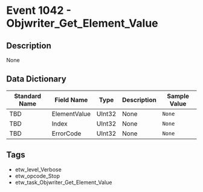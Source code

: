# Event 1042 - Objwriter_Get_Element_Value

## Description
None

## Data Dictionary
|Standard Name|Field Name|Type|Description|Sample Value|
|---|---|---|---|---|
|TBD|ElementValue|UInt32|None|`None`|
|TBD|Index|UInt32|None|`None`|
|TBD|ErrorCode|UInt32|None|`None`|

## Tags
* etw_level_Verbose
* etw_opcode_Stop
* etw_task_Objwriter_Get_Element_Value